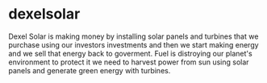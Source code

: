 # dexelsolar
Dexel Solar is making money by installing solar panels and turbines that we purchase using our investors investments and then we start making energy and we sell that energy back to goverment.  Fuel is distroying our planet's environment to protect it we need to harvest power from sun using solar panels and generate green energy with turbines.
